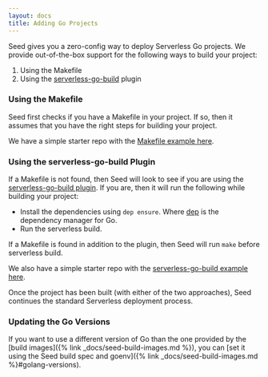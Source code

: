 ```yaml
---
layout: docs
title: Adding Go Projects
---
```


Seed gives you a zero-config way to deploy Serverless Go projects. We provide out-of-the-box support for the following ways to build your project:

1. Using the Makefile
2. Using the [serverless-go-build](https://github.com/sean9keenan/serverless-go-build) plugin

### Using the Makefile

Seed first checks if you have a Makefile in your project. If so, then it assumes that you have the right steps for building your project.

We have a simple starter repo with the [Makefile example here](https://github.com/seed-run/serverless-go-starter).

### Using the serverless-go-build Plugin

If a Makefile is not found, then Seed will look to see if you are using the [serverless-go-build plugin](https://github.com/sean9keenan/serverless-go-build). If you are, then it will run the following while building your project:

- Install the dependencies using `dep ensure`. Where [dep](https://github.com/golang/dep) is the dependency manager for Go.
- Run the serverless build.

If a Makefile is found in addition to the plugin, then Seed will run `make` before serverless build.

We also have a simple starter repo with the [serverless-go-build example here](https://github.com/seed-run/serverless-go-starter-with-plugin).

Once the project has been built (with either of the two approaches), Seed continues the standard Serverless deployment process.

### Updating the Go Versions

If you want to use a different version of Go than the one provided by the [build images]({% link _docs/seed-build-images.md %}), you can [set it using the Seed build spec and goenv]({% link _docs/seed-build-images.md %}#golang-versions).
